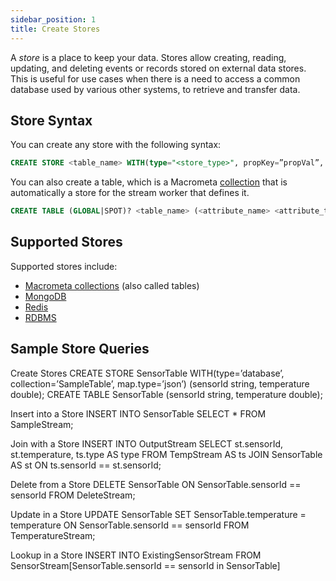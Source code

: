 ```yaml
---
sidebar_position: 1
title: Create Stores
---
```


A _store_ is a place to keep your data. Stores allow creating, reading, updating, and deleting events or records stored on external data stores. This is useful for use cases when there is a need to access a common database used by various other systems, to retrieve and transfer data.

## Store Syntax

You can create any store with the following syntax:

```sql
CREATE STORE <table_name> WITH(type="<store_type>", propKey=”propVal”, … , PrimaryKey='<attribute_name>', Index='<attribute_name>')(<attribute_name> <attribute_type>, ...);
```

You can also create a table, which is a Macrometa [collection](../../collections/index.md) that is automatically a store for the stream worker that defines it.

```sql
CREATE TABLE (GLOBAL|SPOT)? <table_name> (<attribute_name> <attribute_type>, ...);
```

## Supported Stores

Supported stores include:

- [Macrometa collections](../../collections/index.md) (also called tables)
- [MongoDB](mongodb.md)
- [Redis](redis.md)
- [RDBMS](rdbms.md)

## Sample Store Queries

Create Stores
CREATE STORE SensorTable WITH(type=’database’, collection=’SampleTable’, map.type=’json’) (sensorId string, temperature double);
CREATE TABLE SensorTable (sensorId string, temperature double);

Insert into a Store
INSERT INTO SensorTable 
SELECT * 
FROM SampleStream;

Join with a Store
INSERT INTO OutputStream 
SELECT st.sensorId, st.temperature, ts.type AS type
FROM TempStream AS ts JOIN SensorTable AS st
    ON ts.sensorId == st.sensorId;

Delete from a Store
DELETE SensorTable
	ON SensorTable.sensorId == sensorId
FROM DeleteStream;

Update in a Store
UPDATE SensorTable
	SET SensorTable.temperature = temperature
	ON SensorTable.sensorId == sensorId
FROM TemperatureStream;

Lookup in a Store
INSERT INTO ExistingSensorStream
FROM SensorStream[SensorTable.sensorId == sensorId in SensorTable]
